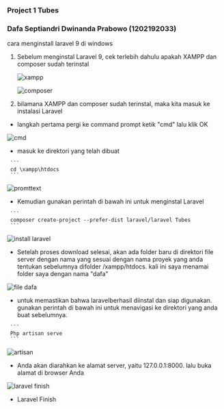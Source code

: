 ### Project 1 Tubes

### Dafa Septiandri Dwinanda Prabowo (1202192033) 

cara menginstall laravel 9 di windows

1. Sebelum menginstal Laravel 9, cek terlebih dahulu apakah XAMPP dan composer sudah terinstal

   ![xampp](https://user-images.githubusercontent.com/93079538/172405600-04f8b267-5d49-432b-8882-92ad7f3c6a6b.png)


   ![composer](https://user-images.githubusercontent.com/93079538/172405674-0402d737-f53a-43e7-9202-c2a370dbcca7.png)


2.  bilamana XAMPP dan composer sudah terinstal, maka kita masuk ke instalasi Laravel

   -  langkah pertama pergi ke command prompt ketik "cmd" lalu klik OK

   ![cmd](https://user-images.githubusercontent.com/93079538/172406734-797b190a-04ce-4649-8f7d-b6d057b6d83b.png)

   -  masuk ke direktori yang telah dibuat

     ```
     cd \xampp\htdocs
     ```

   ![promttext](https://user-images.githubusercontent.com/93079538/172406929-d1d0316f-e1b6-4e00-95d9-3819b06d2600.png)
 

   -  Kemudian gunakan perintah di bawah ini untuk menginstal Laravel

     ```
     composer create-project --prefer-dist laravel/laravel Tubes
     ```

   ![install laravel](https://user-images.githubusercontent.com/93079538/172407000-87e41db8-1724-495a-80c0-6dd5b8850bbe.png)


   -  Setelah proses download selesai, akan ada folder baru di direktori file server dengan nama yang sesuai dengan nama proyek yang anda tentukan sebelumnya difolder /xampp/htdocs. kali ini saya menamai folder saya dengan nama "dafa"

  ![file dafa](https://user-images.githubusercontent.com/93079538/172407136-5b159977-8016-4021-899f-235334c8c066.png)


   -  untuk memastikan bahwa laravelberhasil diinstal dan siap digunakan. gunakan perintah di bawah ini untuk menavigasi ke direktori yang anda buat sebelumnya.

     ```
     Php artisan serve
     ```

   ![artisan](https://user-images.githubusercontent.com/93079538/172407268-ffb99372-dbaa-4734-92f9-29075bca323a.png)

   -  Anda akan diarahkan ke alamat server, yaitu 127.0.0.1:8000. lalu buka alamat di browser Anda

   ![laravel finish](https://user-images.githubusercontent.com/93079538/172407388-7105b35f-9351-4bf5-a665-e407035d3bda.png)


   - Laravel Finish
